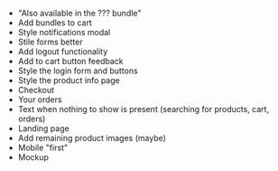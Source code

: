 - "Also available in the ??? bundle"
- Add bundles to cart
- Style notifications modal
- Stile forms better
- Add logout functionality
- Add to cart button feedback
- Style the login form and buttons
- Style the product info page
- Checkout
- Your orders
- Text when nothing to show is present (searching for products, cart, orders)
- Landing page
- Add remaining product images (maybe)
- Mobile "first"
- Mockup
